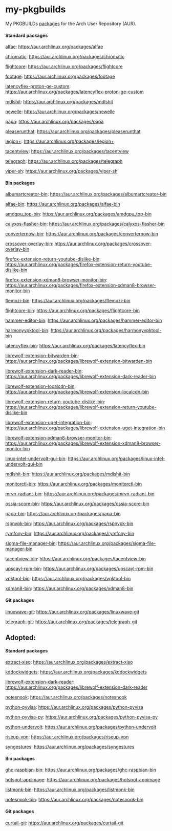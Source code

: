 # my-pkgbuilds
My PKGBUILDs [packages](https://aur.archlinux.org/packages?K=begin-theadventu&SeB=m) for the Arch User Repository (AUR).

#### Standard packages
[alfae](https://github.com/suchmememanyskill/Alfae): https://aur.archlinux.org/packages/alfae

[chromatic](https://github.com/nate-xyz/chromatic): https://aur.archlinux.org/packages/chromatic

[flightcore](https://github.com/R2NorthstarTools/FlightCore): https://aur.archlinux.org/packages/flightcore

[footage](https://gitlab.com/adhami3310/Footage): https://aur.archlinux.org/packages/footage

[latencyflex-proton-ge-custom](https://github.com/ishitatsuyuki/LatencyFleX): https://aur.archlinux.org/packages/latencyflex-proton-ge-custom

[mdlshit](https://github.com/headassbtw/mdlshit): https://aur.archlinux.org/packages/mdlshit

[newelle](https://github.com/qwersyk/Newelle): https://aur.archlinux.org/packages/newelle

[papa](https://github.com/AnActualEmerald/papa): https://aur.archlinux.org/packages/papa

[pleaserunthat](https://github.com/Sebicodes99/pleaserunthat-beta): https://aur.archlinux.org/packages/pleaserunthat

[legion+](https://github.com/r-ex/LegionPlus): https://aur.archlinux.org/packages/legion+

[tacentview](https://github.com/bluescan/tacentview): https://aur.archlinux.org/packages/tacentview

[telegraph](https://github.com/fkinoshita/Telegraph): https://aur.archlinux.org/packages/telegraph

[viper-sh](https://github.com/0neGal/viper-sh): https://aur.archlinux.org/packages/viper-sh

#### Bin packages
[albumartcreator-bin](https://github.com/0neGal/albumArtCreator): https://aur.archlinux.org/packages/albumartcreator-bin

[alfae-bin](https://github.com/suchmememanyskill/Alfae): https://aur.archlinux.org/packages/alfae-bin

[amdgpu_top-bin](https://github.com/Umio-Yasuno/amdgpu_top): https://aur.archlinux.org/packages/amdgpu_top-bin

[calyxos-flasher-bin](https://gitlab.com/CalyxOS/device-flasher): https://aur.archlinux.org/packages/calyxos-flasher-bin

[converternow-bin](https://github.com/ferraridamiano/ConverterNOW): https://aur.archlinux.org/packages/converternow-bin

[crossover-overlay-bin](https://github.com/lacymorrow/crossover): https://aur.archlinux.org/packages/crossover-overlay-bin

[firefox-extension-return-youtube-dislike-bin](https://addons.mozilla.org/addon/return-youtube-dislikes): https://aur.archlinux.org/packages/firefox-extension-return-youtube-dislike-bin

[firefox-extension-xdman8-browser-monitor-bin](https://addons.mozilla.org/addon/xdm-browser-monitor-v8): https://aur.archlinux.org/packages/firefox-extension-xdman8-browser-monitor-bin

[flemozi-bin](https://github.com/KRTirtho/flemozi): https://aur.archlinux.org/packages/flemozi-bin

[flightcore-bin](https://github.com/R2NorthstarTools/FlightCore): https://aur.archlinux.org/packages/flightcore-bin

[hammer-editor-bin](https://github.com/Wavesonics/hammer-editor): https://aur.archlinux.org/packages/hammer-editor-bin

[harmonyvpktool-bin](https://github.com/harmonytf/HarmonyVPKTool): https://aur.archlinux.org/packages/harmonyvpktool-bin

[latencyflex-bin](https://github.com/ishitatsuyuki/LatencyFleX): https://aur.archlinux.org/packages/latencyflex-bin

[librewolf-extension-bitwarden-bin](https://addons.mozilla.org/addon/bitwarden-password-manager): https://aur.archlinux.org/packages/librewolf-extension-bitwarden-bin

[librewolf-extension-dark-reader-bin](https://addons.mozilla.org/addon/darkreader): https://aur.archlinux.org/packages/librewolf-extension-dark-reader-bin

[librewolf-extension-localcdn-bin](https://addons.mozilla.org/addon/localcdn-fork-of-decentraleyes): https://aur.archlinux.org/packages/librewolf-extension-localcdn-bin

[librewolf-extension-return-youtube-dislike-bin](https://addons.mozilla.org/addon/return-youtube-dislikes): https://aur.archlinux.org/packages/librewolf-extension-return-youtube-dislike-bin

[librewolf-extension-uget-integration-bin](https://addons.mozilla.org/addon/ugetintegration): https://aur.archlinux.org/packages/librewolf-extension-uget-integration-bin

[librewolf-extension-xdman8-browser-monitor-bin](https://addons.mozilla.org/addon/xdm-browser-monitor-v8): https://aur.archlinux.org/packages/librewolf-extension-xdman8-browser-monitor-bin

[linux-intel-undervolt-gui-bin](https://github.com/lukechadwick/linux-intel-undervolt-gui): https://aur.archlinux.org/packages/linux-intel-undervolt-gui-bin

[mdlshit-bin](https://github.com/headassbtw/mdlshit): https://aur.archlinux.org/packages/mdlshit-bin

[monitorctl-bin](https://github.com/5iddy/monitorctl): https://aur.archlinux.org/packages/monitorctl-bin

[mrvn-radiant-bin](https://github.com/MRVN-Radiant/MRVN-Radiant): https://aur.archlinux.org/packages/mrvn-radiant-bin

[ossia-score-bin](https://github.com/ossia/score): https://aur.archlinux.org/packages/ossia-score-bin

[papa-bin](https://github.com/AnActualEmerald/papa): https://aur.archlinux.org/packages/papa-bin

[rspnvpk-bin](https://github.com/taskinoz/RSPNVPK): https://aur.archlinux.org/packages/rspnvpk-bin

[rymfony-bin](https://github.com/Orbitale/Rymfony): https://aur.archlinux.org/packages/rymfony-bin

[sigma-file-manager-bin](https://github.com/aleksey-hoffman/sigma-file-manager): https://aur.archlinux.org/packages/sigma-file-manager-bin

[tacentview-bin](https://github.com/bluescan/tacentview): https://aur.archlinux.org/packages/tacentview-bin

[upscayl-rpm-bin](https://github.com/upscayl/upscayl): https://aur.archlinux.org/packages/upscayl-rpm-bin

[vpktool-bin](https://github.com/craftablescience/VPKTool): https://aur.archlinux.org/packages/vpktool-bin

[xdman8-bin](https://github.com/subhra74/xdm-experimental-binaries): https://aur.archlinux.org/packages/xdman8-bin

#### Git packages
[linuxwave-git](https://github.com/orhun/linuxwave): https://aur.archlinux.org/packages/linuxwave-git

[telegraph-git](https://github.com/fkinoshita/Telegraph): https://aur.archlinux.org/packages/telegraph-git

## Adopted:
#### Standard packages

[extract-xiso](https://github.com/XboxDev/extract-xiso): https://aur.archlinux.org/packages/extract-xiso

[kddockwidgets](https://github.com/KDAB/KDDockWidgets): https://aur.archlinux.org/packages/kddockwidgets

[librewolf-extension-dark-reader](https://github.com/darkreader/darkreader): https://aur.archlinux.org/packages/librewolf-extension-dark-reader

[notesnook](https://github.com/streetwriters/notesnook): https://aur.archlinux.org/packages/notesnook

[python-pyvisa](https://github.com/pyvisa/pyvisa): https://aur.archlinux.org/packages/python-pyvisa

[python-pyvisa-py](https://github.com/pyvisa/pyvisa-py): https://aur.archlinux.org/packages/python-pyvisa-py

[python-undervolt](https://github.com/georgewhewell/undervolt): https://aur.archlinux.org/packages/python-undervolt

[riseup-vpn](https://github.com/leapcode/bitmask-vpn): https://aur.archlinux.org/packages/riseup-vpn

[syngestures](https://github.com/mqudsi/syngesture): https://aur.archlinux.org/packages/syngestures

#### Bin packages

[ghc-raspbian-bin](https://archive.raspbian.org/raspbian/pool/main/g/ghc): https://aur.archlinux.org/packages/ghc-raspbian-bin

[hotspot-appimage](https://github.com/KDAB/hotspot): https://aur.archlinux.org/packages/hotspot-appimage

[listmonk-bin](https://github.com/knadh/listmonk): https://aur.archlinux.org/packages/listmonk-bin

[notesnook-bin](https://github.com/streetwriters/notesnook): https://aur.archlinux.org/packages/notesnook-bin

#### Git packages
[curtail-git](https://github.com/Huluti/Curtail): https://aur.archlinux.org/packages/curtail-git
